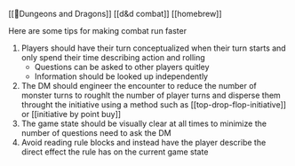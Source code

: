 [[🌳Dungeons and Dragons]] [[d&d combat]] [[homebrew]]

Here are some tips for making combat run faster
1. Players should have their turn conceptualized when their turn starts and only spend their time describing action and rolling
	- Questions can be asked to other players quitley
	- Information should be looked up independently
2. The DM should engineer the encounter to reduce the number of monster turns to roughlt the number of player turns and disperse them throught the initiative using a method such as [[top-drop-flop-initiative]] or [[initiative by point buy]]
3. The game state should be visually clear at all times to minimize the number of questions need to ask the DM
4. Avoid reading rule blocks and instead have the player describe the direct effect the rule has on the current game state